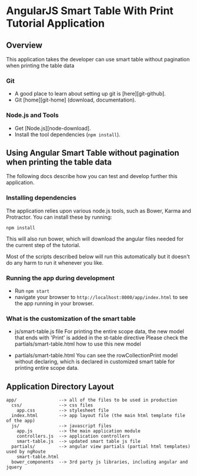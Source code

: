 # AngularJS Smart Table With Print Tutorial Application

## Overview

This application takes the developer can use smart table without pagination when printing the table data



### Git

- A good place to learn about setting up git is [here][git-github].
- Git [home][git-home] (download, documentation).

### Node.js and Tools

- Get [Node.js][node-download].
- Install the tool dependencies (`npm install`).


## Using Angular Smart Table without pagination when printing the table data

The following docs describe how you can test and develop further this application.


### Installing dependencies

The application relies upon various node.js tools, such as Bower, Karma and Protractor.  You can
install these by running:

```
npm install
```

This will also run bower, which will download the angular files needed for the current step of the
tutorial.

Most of the scripts described below will run this automatically but it doesn't do any harm to run
it whenever you like.

### Running the app during development

- Run `npm start`
- navigate your browser to `http://localhost:8000/app/index.html` to see the app running in your browser.

### What is the customization of the smart table

- js/smart-table.js file
For printing the entire scope data, the new model that ends with 'Print' is added in the st-table directive
Please check the partials/smart-table.html how to use this new model

- partials/smart-table.html
You can see the rowCollectionPrint model without declaring, which is declared in customized smart table for printing entire scope data.

## Application Directory Layout

    app/                --> all of the files to be used in production
      css/              --> css files
        app.css         --> stylesheet file
      index.html        --> app layout file (the main html template file of the app)
      js/               --> javascript files
        app.js          --> the main application module
        controllers.js  --> application controllers
        smart-table.js  --> updated smart table js file
      partials/         --> angular view partials (partial html templates) used by ngRoute
        smart-table.html
      bower_components  --> 3rd party js libraries, including angular and jquery


